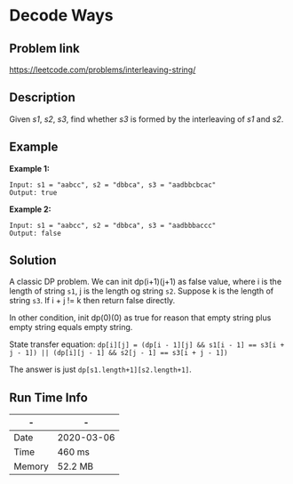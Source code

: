 # Decode Ways

## Problem link
https://leetcode.com/problems/interleaving-string/

## Description

Given *s1*, *s2*, *s3*, find whether *s3* is formed by the interleaving of *s1* and *s2*.

## Example

**Example 1:**

```
Input: s1 = "aabcc", s2 = "dbbca", s3 = "aadbbcbcac"
Output: true
```

**Example 2:**

```
Input: s1 = "aabcc", s2 = "dbbca", s3 = "aadbbbaccc"
Output: false
```

## Solution
A classic DP problem.
We can init dp(i+1)(j+1) as false value, where i is the length of string `s1`,
j is the length og string `s2`. Suppose k is the length of string `s3`.
If i + j != k then return false directly.

In other condition, init dp(0)(0) as true for reason that empty string plus empty string equals empty string.

State transfer equation:
`dp[i][j] = (dp[i - 1][j] && s1[i - 1] == s3[i + j - 1]) || (dp[i][j - 1] && s2[j - 1] == s3[i + j - 1])`

The answer is just `dp[s1.length+1][s2.length+1]`.

## Run Time Info

\- | \-
------------ | -------------
Date | 2020-03-06
Time | 460 ms
Memory | 52.2 MB
